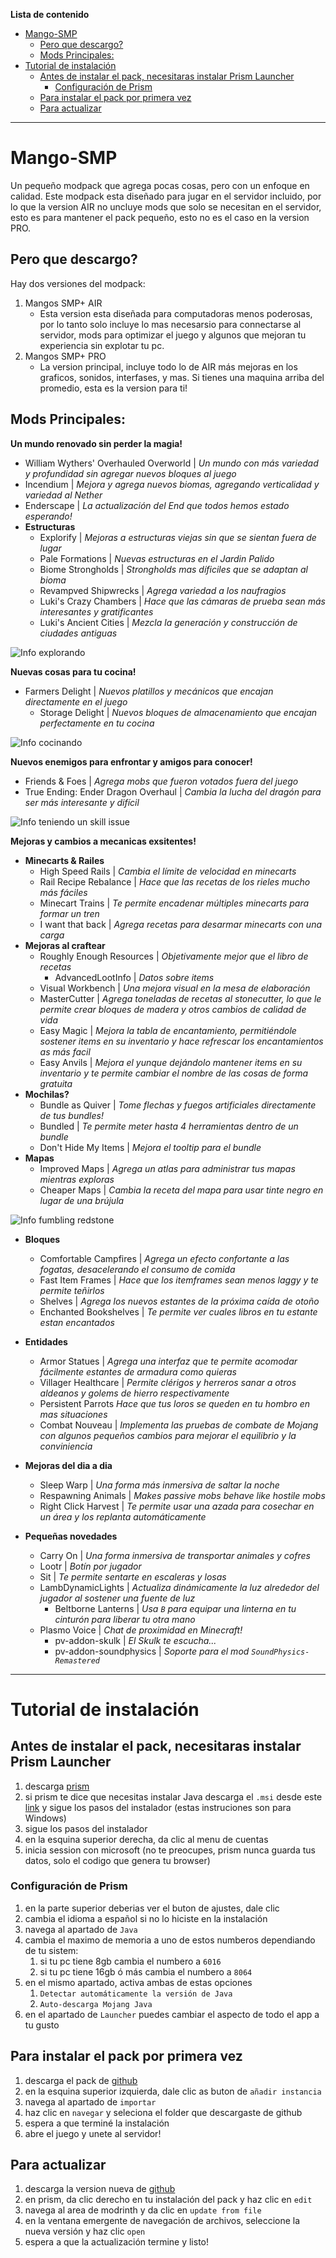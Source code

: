 **Lista de contenido**
- [Mango-SMP](#mango-smp)
  - [Pero que descargo?](#pero-que-descargo)
  - [Mods Principales:](#mods-principales)
- [Tutorial de instalación](#tutorial-de-instalación)
  - [Antes de instalar el pack, necesitaras instalar Prism Launcher](#antes-de-instalar-el-pack-necesitaras-instalar-prism-launcher)
    - [Configuración de Prism](#configuración-de-prism)
  - [Para instalar el pack por primera vez](#para-instalar-el-pack-por-primera-vez)
  - [Para actualizar](#para-actualizar)

---

# Mango-SMP
Un pequeño modpack que agrega pocas cosas, pero con un enfoque en calidad.
Este modpack esta diseñado para jugar en el servidor incluido, por lo que la version AIR no uncluye mods que solo se necesitan en el servidor, esto es para mantener el pack pequeño, esto no es el caso en la version PRO.

## Pero que descargo?
Hay dos versiones del modpack:
1. Mangos SMP+ AIR
   - Esta version esta diseñada para computadoras menos poderosas, por lo tanto solo incluye lo mas necesarsio para connectarse al servidor, mods para optimizar el juego y algunos que mejoran tu experiencia sin explotar tu pc.
2. Mangos SMP+ PRO
   - La version principal, incluye todo lo de AIR más mejoras en los graficos, sonidos, interfases, y mas. Si tienes una maquina arriba del promedio, esta es la version para ti!

## Mods Principales:
**Un mundo renovado sin perder la magia!**
  - William Wythers' Overhauled Overworld | *Un mundo con más variedad y profundidad sin agregar nuevos bloques al juego*
  - Incendium | *Mejora y agrega nuevos biomas, agregando verticalidad y variedad al Nether*
  - Enderscape | *La actualización del End que todos hemos estado esperando!*
  - **Estructuras**
    - Explorify | *Mejoras a estructuras viejas sin que se sientan fuera de lugar*
    - Pale Formations | *Nuevas estructuras en el Jardin Palido*
    - Biome Strongholds | *Strongholds mas díficiles que se adaptan al bioma*
    - Revampved Shipwrecks | *Agrega variedad a los naufragios*
    - Luki's Crazy Chambers | *Hace que las cámaras de prueba sean más interesantes y gratificantes*
    - Luki's Ancient Cities | *Mezcla la generación y construcción de ciudades antiguas*

![Info explorando](assets/exploration.gif)

**Nuevas cosas para tu cocina!**
  - Farmers Delight | *Nuevos platillos y mecánicos que encajan directamente en el juego*
    - Storage Delight | *Nuevos bloques de almacenamiento que encajan perfectamente en tu cocina*

![Info cocinando](assets/farmersDelight.gif)

**Nuevos enemigos para enfrontar y amigos para conocer!**
  - Friends & Foes | *Agrega mobs que fueron votados fuera del juego*
  - True Ending: Ender Dragon Overhaul | *Cambia la lucha del dragón para ser más interesante y difícil*

![Info teniendo un skill issue](assets/iceloggerSkillIssue.gif)

**Mejoras y cambios a mecanicas exsitentes!**
  - **Minecarts & Railes**
    - High Speed Rails | *Cambia el límite de velocidad en minecarts*
    - Rail Recipe Rebalance | *Hace que las recetas de los rieles mucho más fáciles*
    - Minecart Trains | *Te permite encadenar múltiples minecarts para formar un tren*
    - I want that back | *Agrega recetas para desarmar minecarts con una carga*
  - **Mejoras al craftear**
    - Roughly Enough Resources | *Objetivamente mejor que el libro de recetas*
      - AdvancedLootInfo | *Datos sobre items*
    - Visual Workbench | *Una mejora visual en la mesa de elaboración*
    - MasterCutter | *Agrega toneladas de recetas al stonecutter, lo que le permite crear bloques de madera y otros cambios de calidad de vida*
    - Easy Magic | *Mejora la tabla de encantamiento, permitiéndole sostener items en su inventario y hace refrescar los encantamientos as más facil*
    - Easy Anvils | *Mejora el yunque dejándolo mantener items en su inventario y te permite cambiar el nombre de las cosas de forma gratuita*
  - **Mochilas?**
    - Bundle as Quiver | *Tome flechas y fuegos artificiales directamente de tus bundles!*
    - Bundled | *Te permite meter hasta 4 herramientas dentro de un bundle*
    - Don't Hide My Items | *Mejora el tooltip para el bundle*
  - **Mapas**
    - Improved Maps | *Agrega un atlas para administrar tus mapas mientras exploras*
    - Cheaper Maps | *Cambia la receta del mapa para usar tinte negro en lugar de una brújula*

![Info fumbling redstone](assets/craftingTable.gif)

  - **Bloques**
    - Comfortable Campfires | *Agrega un efecto confortante a las fogatas, desacelerando el consumo de comida*
    - Fast Item Frames | *Hace que los itemframes sean menos laggy y te permite teñirlos*
    - Shelves | *Agrega los nuevos estantes de la próxima caída de otoño*
    - Enchanted Bookshelves | *Te permite ver cuales libros en tu estante estan encantados*
  - **Entidades**
    - Armor Statues | *Agrega una interfaz que te permite acomodar fácilmente estantes de armadura como quieras*
    - Villager Healthcare | *Permite clérigos y herreros sanar a otros aldeanos y golems de hierro respectivamente*
    - Persistent Parrots *Hace que tus loros se queden en tu hombro en mas situaciones*
    - Combat Nouveau | *Implementa las pruebas de combate de Mojang con algunos pequeños cambios para mejorar el equilibrio y la conviniencia*
  - **Mejoras del dia a dia**
    - Sleep Warp | *Una forma más inmersiva de saltar la noche*
    - Respawning Animals | *Makes passive mobs behave like hostile mobs*
    - Right Click Harvest | *Te permite usar una azada para cosechar en un área y los replanta automáticamente*

   - **Pequeñas novedades**
     - Carry On | *Una forma inmersiva de transportar animales y cofres*
     - Lootr | *Botín por jugador*
     - Sit | *Te permite sentarte en escaleras y losas*
     - LambDynamicLights | *Actualiza dinámicamente la luz alrededor del jugador al sostener una fuente de luz*
       - Beltborne Lanterns | *Usa `B` para equipar una linterna en tu cinturón para liberar tu otra mano*
     - Plasmo Voice | *Chat de proximidad en Minecraft!*
       - pv-addon-skulk | *El Skulk te escucha...*
       - pv-addon-soundphysics | *Soporte para el mod `SoundPhysics-Remastered`*

---

# Tutorial de instalación

## Antes de instalar el pack, necesitaras instalar Prism Launcher
1. descarga [prism](https://prismlauncher.org/download/windows/)
2. si prism te dice que necesitas instalar Java descarga el `.msi` desde este [link](https://adoptium.net/temurin/releases/?arch=any&os=windows&package=jre&version=24&mode=filter) y sigue los pasos del instalador (estas instruciones son para Windows)
3. sigue los pasos del instalador
4. en la esquina superior derecha, da clic al menu de cuentas
5. inicia session con microsoft (no te preocupes, prism nunca guarda tus datos, solo el codigo que genera tu browser)

### Configuración de Prism
1. en la parte superior deberias ver el buton de ajustes, dale clic
2. cambia el idioma a español si no lo hiciste en la instalación
3. navega al apartado de `Java`
4. cambia el maximo de memoria a uno de estos numberos dependiando de tu sistem:
   1. si tu pc tiene 8gb cambia el numbero a `6016`
   2. si tu pc tiene 16gb ó más cambia el numbero a `8064`
5. en el mismo apartado, activa ambas de estas opciones
   1. `Detectar automáticamente la versión de Java`
   2. `Auto-descarga Mojang Java`
6. en el apartado de `Launcher` puedes cambiar el aspecto de todo el app a tu gusto

## Para instalar el pack por primera vez
1. descarga el pack de [github](https://github.com/ISOUL22/Mango-SMP/releases)
2. en la esquina superior izquierda, dale clic as buton de `añadir instancia`
3. navega al apartado de `importar`
4. haz clic en `navegar` y seleciona el folder que descargaste de github
5. espera a que terminé la instalación
6. abre el juego y unete al servidor!

## Para actualizar
1. descarga la version nueva de [github](https://github.com/ISOUL22/Mango-SMP/releases)
2. en prism, da clic derecho en tu instalación del pack y haz clic en `edit`
3. navega al area de modrinth y da clic en `update from file`
4. en la ventana emergente de navegación de archivos, seleccione la nueva versión y haz clic `open`
5. espera a que la actualización termine y listo!